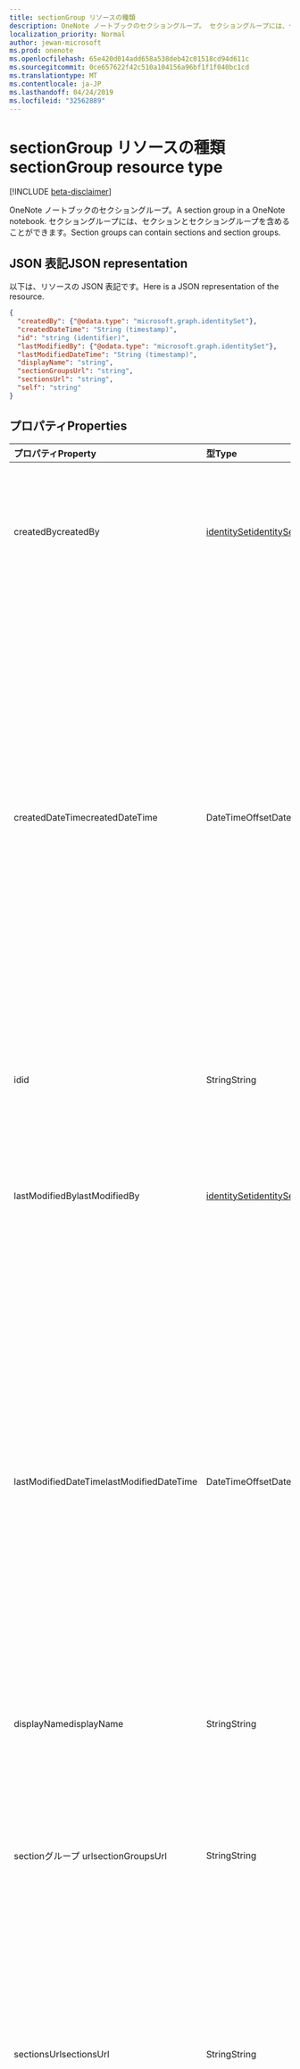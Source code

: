 ```yaml
---
title: sectionGroup リソースの種類
description: OneNote ノートブックのセクショングループ。 セクショングループには、セクションとセクショングループを含めることができます。
localization_priority: Normal
author: jewan-microsoft
ms.prod: onenote
ms.openlocfilehash: 65e420d014add658a538deb42c01518cd94d611c
ms.sourcegitcommit: 0ce657622f42c510a104156a96bf1f1f040bc1cd
ms.translationtype: MT
ms.contentlocale: ja-JP
ms.lasthandoff: 04/24/2019
ms.locfileid: "32562889"
---
```

# <a name="sectiongroup-resource-type"></a><span data-ttu-id="654bd-104">sectionGroup リソースの種類</span><span class="sxs-lookup"><span data-stu-id="654bd-104">sectionGroup resource type</span></span>

[!INCLUDE [beta-disclaimer](../../includes/beta-disclaimer.md)]

<span data-ttu-id="654bd-105">OneNote ノートブックのセクショングループ。</span><span class="sxs-lookup"><span data-stu-id="654bd-105">A section group in a OneNote notebook.</span></span> <span data-ttu-id="654bd-106">セクショングループには、セクションとセクショングループを含めることができます。</span><span class="sxs-lookup"><span data-stu-id="654bd-106">Section groups can contain sections and section groups.</span></span>

## <a name="json-representation"></a><span data-ttu-id="654bd-107">JSON 表記</span><span class="sxs-lookup"><span data-stu-id="654bd-107">JSON representation</span></span>

<span data-ttu-id="654bd-108">以下は、リソースの JSON 表記です。</span><span class="sxs-lookup"><span data-stu-id="654bd-108">Here is a JSON representation of the resource.</span></span>

<!-- {
  "blockType": "resource",
  "optionalProperties": [
    "parentNotebook",
    "parentSectionGroup",
    "sectionGroups",
    "sections"
  ],
  "@odata.type": "microsoft.graph.sectiongroup"
}-->

```json
{
  "createdBy": {"@odata.type": "microsoft.graph.identitySet"},
  "createdDateTime": "String (timestamp)",
  "id": "string (identifier)",
  "lastModifiedBy": {"@odata.type": "microsoft.graph.identitySet"},
  "lastModifiedDateTime": "String (timestamp)",
  "displayName": "string",
  "sectionGroupsUrl": "string",
  "sectionsUrl": "string",
  "self": "string"
}

```
## <a name="properties"></a><span data-ttu-id="654bd-109">プロパティ</span><span class="sxs-lookup"><span data-stu-id="654bd-109">Properties</span></span>
| <span data-ttu-id="654bd-110">プロパティ</span><span class="sxs-lookup"><span data-stu-id="654bd-110">Property</span></span>     | <span data-ttu-id="654bd-111">型</span><span class="sxs-lookup"><span data-stu-id="654bd-111">Type</span></span>   |<span data-ttu-id="654bd-112">説明</span><span class="sxs-lookup"><span data-stu-id="654bd-112">Description</span></span>|
|:---------------|:--------|:----------|
|<span data-ttu-id="654bd-113">createdBy</span><span class="sxs-lookup"><span data-stu-id="654bd-113">createdBy</span></span>|[<span data-ttu-id="654bd-114">identitySet</span><span class="sxs-lookup"><span data-stu-id="654bd-114">identitySet</span></span>](identityset.md)|<span data-ttu-id="654bd-p103">そのアイテムを作成したユーザーの ID、デバイス、アプリケーション。読み取り専用です。</span><span class="sxs-lookup"><span data-stu-id="654bd-p103">Identity of the user, device, and application which created the item. Read-only.</span></span>|
|<span data-ttu-id="654bd-117">createdDateTime</span><span class="sxs-lookup"><span data-stu-id="654bd-117">createdDateTime</span></span>|<span data-ttu-id="654bd-118">DateTimeOffset</span><span class="sxs-lookup"><span data-stu-id="654bd-118">DateTimeOffset</span></span>|<span data-ttu-id="654bd-119">セクション グループが作成された日時。</span><span class="sxs-lookup"><span data-stu-id="654bd-119">The date and time when the section group was created.</span></span> <span data-ttu-id="654bd-120">Timestamp は、ISO 8601 形式を使用した日付と時刻の情報を表し、必ず UTC 時間です。</span><span class="sxs-lookup"><span data-stu-id="654bd-120">The timestamp represents date and time information using ISO 8601 format and is always in UTC time.</span></span> <span data-ttu-id="654bd-121">たとえば、2014 年 1 月 1 日午前 0 時 (UTC) は、次のようになります。`'2014-01-01T00:00:00Z'`</span><span class="sxs-lookup"><span data-stu-id="654bd-121">For example, midnight UTC on Jan 1, 2014 would look like this: `'2014-01-01T00:00:00Z'`.</span></span> <span data-ttu-id="654bd-122">読み取り専用です。</span><span class="sxs-lookup"><span data-stu-id="654bd-122">Read-only.</span></span>|
|<span data-ttu-id="654bd-123">id</span><span class="sxs-lookup"><span data-stu-id="654bd-123">id</span></span>|<span data-ttu-id="654bd-124">String</span><span class="sxs-lookup"><span data-stu-id="654bd-124">String</span></span>|<span data-ttu-id="654bd-125">セクション グループの一意識別子。</span><span class="sxs-lookup"><span data-stu-id="654bd-125">The unique identifier of the section group.</span></span> <span data-ttu-id="654bd-126">読み取り専用。</span><span class="sxs-lookup"><span data-stu-id="654bd-126">Read-only.</span></span>|
|<span data-ttu-id="654bd-127">lastModifiedBy</span><span class="sxs-lookup"><span data-stu-id="654bd-127">lastModifiedBy</span></span>|[<span data-ttu-id="654bd-128">identitySet</span><span class="sxs-lookup"><span data-stu-id="654bd-128">identitySet</span></span>](identityset.md)|<span data-ttu-id="654bd-p106">そのアイテムを作成したユーザーの ID、デバイス、アプリケーション。読み取り専用です。</span><span class="sxs-lookup"><span data-stu-id="654bd-p106">Identity of the user, device, and application which created the item. Read-only.</span></span>|
|<span data-ttu-id="654bd-131">lastModifiedDateTime</span><span class="sxs-lookup"><span data-stu-id="654bd-131">lastModifiedDateTime</span></span>|<span data-ttu-id="654bd-132">DateTimeOffset</span><span class="sxs-lookup"><span data-stu-id="654bd-132">DateTimeOffset</span></span>|<span data-ttu-id="654bd-133">セクション グループが最後に変更された日時。</span><span class="sxs-lookup"><span data-stu-id="654bd-133">The date and time when the section group was last modified.</span></span> <span data-ttu-id="654bd-134">Timestamp は、ISO 8601 形式を使用した日付と時刻の情報を表し、必ず UTC 時間です。</span><span class="sxs-lookup"><span data-stu-id="654bd-134">The timestamp represents date and time information using ISO 8601 format and is always in UTC time.</span></span> <span data-ttu-id="654bd-135">たとえば、2014 年 1 月 1 日午前 0 時 (UTC) は、次のようになります。`'2014-01-01T00:00:00Z'`</span><span class="sxs-lookup"><span data-stu-id="654bd-135">For example, midnight UTC on Jan 1, 2014 would look like this: `'2014-01-01T00:00:00Z'`.</span></span> <span data-ttu-id="654bd-136">読み取り専用です。</span><span class="sxs-lookup"><span data-stu-id="654bd-136">Read-only.</span></span>|
|<span data-ttu-id="654bd-137">displayName</span><span class="sxs-lookup"><span data-stu-id="654bd-137">displayName</span></span>|<span data-ttu-id="654bd-138">String</span><span class="sxs-lookup"><span data-stu-id="654bd-138">String</span></span>|<span data-ttu-id="654bd-139">セクション グループの名前。</span><span class="sxs-lookup"><span data-stu-id="654bd-139">The name of the section group.</span></span>|
|<span data-ttu-id="654bd-140">sectionグループ url</span><span class="sxs-lookup"><span data-stu-id="654bd-140">sectionGroupsUrl</span></span>|<span data-ttu-id="654bd-141">String</span><span class="sxs-lookup"><span data-stu-id="654bd-141">String</span></span>|<span data-ttu-id="654bd-142">`sectionGroups`ナビゲーションプロパティの URL。セクショングループ内のすべてのセクショングループを返します。</span><span class="sxs-lookup"><span data-stu-id="654bd-142">The URL for the `sectionGroups` navigation property, which returns all the section groups in the section group.</span></span> <span data-ttu-id="654bd-143">読み取り専用。</span><span class="sxs-lookup"><span data-stu-id="654bd-143">Read-only.</span></span>|
|<span data-ttu-id="654bd-144">sectionsUrl</span><span class="sxs-lookup"><span data-stu-id="654bd-144">sectionsUrl</span></span>|<span data-ttu-id="654bd-145">String</span><span class="sxs-lookup"><span data-stu-id="654bd-145">String</span></span>|<span data-ttu-id="654bd-146">`sections`ナビゲーションプロパティの URL。セクショングループ内のすべてのセクションを返します。</span><span class="sxs-lookup"><span data-stu-id="654bd-146">The URL for the `sections` navigation property, which returns all the sections in the section group.</span></span> <span data-ttu-id="654bd-147">読み取り専用。</span><span class="sxs-lookup"><span data-stu-id="654bd-147">Read-only.</span></span>|
|<span data-ttu-id="654bd-148">self</span><span class="sxs-lookup"><span data-stu-id="654bd-148">self</span></span>|<span data-ttu-id="654bd-149">String</span><span class="sxs-lookup"><span data-stu-id="654bd-149">String</span></span>|<span data-ttu-id="654bd-150">セクション グループに関する詳細を取得できるエンドポイント。</span><span class="sxs-lookup"><span data-stu-id="654bd-150">The endpoint where you can get details about the section group.</span></span> <span data-ttu-id="654bd-151">読み取り専用。</span><span class="sxs-lookup"><span data-stu-id="654bd-151">Read-only.</span></span>|

## <a name="relationships"></a><span data-ttu-id="654bd-152">関係</span><span class="sxs-lookup"><span data-stu-id="654bd-152">Relationships</span></span>
| <span data-ttu-id="654bd-153">リレーションシップ</span><span class="sxs-lookup"><span data-stu-id="654bd-153">Relationship</span></span> | <span data-ttu-id="654bd-154">型</span><span class="sxs-lookup"><span data-stu-id="654bd-154">Type</span></span>   |<span data-ttu-id="654bd-155">説明</span><span class="sxs-lookup"><span data-stu-id="654bd-155">Description</span></span>|
|:---------------|:--------|:----------|
|<span data-ttu-id="654bd-156">parentNotebook</span><span class="sxs-lookup"><span data-stu-id="654bd-156">parentNotebook</span></span>|[<span data-ttu-id="654bd-157">Notebook</span><span class="sxs-lookup"><span data-stu-id="654bd-157">Notebook</span></span>](notebook.md)|<span data-ttu-id="654bd-158">セクショングループを含むノートブック。</span><span class="sxs-lookup"><span data-stu-id="654bd-158">The notebook that contains the section group.</span></span> <span data-ttu-id="654bd-159">読み取り専用です。</span><span class="sxs-lookup"><span data-stu-id="654bd-159">Read-only.</span></span>|
|<span data-ttu-id="654bd-160">parentSectionGroup</span><span class="sxs-lookup"><span data-stu-id="654bd-160">parentSectionGroup</span></span>|[<span data-ttu-id="654bd-161">SectionGroup</span><span class="sxs-lookup"><span data-stu-id="654bd-161">SectionGroup</span></span>](sectiongroup.md)|<span data-ttu-id="654bd-162">セクショングループを含むセクショングループ。</span><span class="sxs-lookup"><span data-stu-id="654bd-162">The section group that contains the section group.</span></span> <span data-ttu-id="654bd-163">読み取り専用。</span><span class="sxs-lookup"><span data-stu-id="654bd-163">Read-only.</span></span>|
|<span data-ttu-id="654bd-164">sectionGroups</span><span class="sxs-lookup"><span data-stu-id="654bd-164">sectionGroups</span></span>|<span data-ttu-id="654bd-165">[SectionGroup](sectiongroup.md) collection</span><span class="sxs-lookup"><span data-stu-id="654bd-165">[SectionGroup](sectiongroup.md) collection</span></span>|<span data-ttu-id="654bd-166">セクション内のセクショングループ。</span><span class="sxs-lookup"><span data-stu-id="654bd-166">The section groups in the section.</span></span> <span data-ttu-id="654bd-167">読み取り専用。</span><span class="sxs-lookup"><span data-stu-id="654bd-167">Read-only.</span></span> <span data-ttu-id="654bd-168">Null 許容型。</span><span class="sxs-lookup"><span data-stu-id="654bd-168">Nullable.</span></span>|
|<span data-ttu-id="654bd-169">セクション</span><span class="sxs-lookup"><span data-stu-id="654bd-169">sections</span></span>|<span data-ttu-id="654bd-170">[Section](section.md)コレクション</span><span class="sxs-lookup"><span data-stu-id="654bd-170">[Section](section.md) collection</span></span>|<span data-ttu-id="654bd-171">セクショングループ内のセクション。</span><span class="sxs-lookup"><span data-stu-id="654bd-171">The sections in the section group.</span></span> <span data-ttu-id="654bd-172">読み取り専用。</span><span class="sxs-lookup"><span data-stu-id="654bd-172">Read-only.</span></span> <span data-ttu-id="654bd-173">Null 許容型。</span><span class="sxs-lookup"><span data-stu-id="654bd-173">Nullable.</span></span>|

## <a name="methods"></a><span data-ttu-id="654bd-174">メソッド</span><span class="sxs-lookup"><span data-stu-id="654bd-174">Methods</span></span>

| <span data-ttu-id="654bd-175">メソッド</span><span class="sxs-lookup"><span data-stu-id="654bd-175">Method</span></span>           | <span data-ttu-id="654bd-176">戻り値の型</span><span class="sxs-lookup"><span data-stu-id="654bd-176">Return Type</span></span>    |<span data-ttu-id="654bd-177">説明</span><span class="sxs-lookup"><span data-stu-id="654bd-177">Description</span></span>|
|:---------------|:--------|:----------|
|[<span data-ttu-id="654bd-178">セクション グループを取得する</span><span class="sxs-lookup"><span data-stu-id="654bd-178">Get section group</span></span>](../api/sectiongroup-get.md) | [<span data-ttu-id="654bd-179">SectionGroup</span><span class="sxs-lookup"><span data-stu-id="654bd-179">SectionGroup</span></span>](sectiongroup.md) |<span data-ttu-id="654bd-180">セクショングループのプロパティとリレーションシップを読み取ります。</span><span class="sxs-lookup"><span data-stu-id="654bd-180">Read the properties and relationships of the section group.</span></span>|
|[<span data-ttu-id="654bd-181">セクション グループを作成する</span><span class="sxs-lookup"><span data-stu-id="654bd-181">Create section group</span></span>](../api/sectiongroup-post-sectiongroups.md) |[<span data-ttu-id="654bd-182">SectionGroup</span><span class="sxs-lookup"><span data-stu-id="654bd-182">SectionGroup</span></span>](sectiongroup.md)| <span data-ttu-id="654bd-183">指定したセクショングループの sectiongroups コレクションに投稿して、セクショングループを作成します。</span><span class="sxs-lookup"><span data-stu-id="654bd-183">Create a section group by posting to the sectionGroups collection in the specified section group.</span></span>|
|[<span data-ttu-id="654bd-184">List section groups</span><span class="sxs-lookup"><span data-stu-id="654bd-184">List section groups</span></span>](../api/sectiongroup-list-sectiongroups.md) |<span data-ttu-id="654bd-185">[SectionGroup](sectiongroup.md) collection</span><span class="sxs-lookup"><span data-stu-id="654bd-185">[SectionGroup](sectiongroup.md) collection</span></span>| <span data-ttu-id="654bd-186">指定したセクショングループ内のセクショングループのコレクションを取得します。</span><span class="sxs-lookup"><span data-stu-id="654bd-186">Get collection of section groups in the specified section group.</span></span>|
|[<span data-ttu-id="654bd-187">セクションを作成する</span><span class="sxs-lookup"><span data-stu-id="654bd-187">Create section</span></span>](../api/sectiongroup-post-sections.md) |[<span data-ttu-id="654bd-188">Section</span><span class="sxs-lookup"><span data-stu-id="654bd-188">Section</span></span>](section.md)| <span data-ttu-id="654bd-189">指定したセクショングループ内の sections コレクションに投稿してセクションを作成します。</span><span class="sxs-lookup"><span data-stu-id="654bd-189">Create a section by posting to the sections collection in the specified section group.</span></span>|
|[<span data-ttu-id="654bd-190">List sections</span><span class="sxs-lookup"><span data-stu-id="654bd-190">List sections</span></span>](../api/sectiongroup-list-sections.md) |<span data-ttu-id="654bd-191">[Section](section.md)コレクション</span><span class="sxs-lookup"><span data-stu-id="654bd-191">[Section](section.md) collection</span></span>| <span data-ttu-id="654bd-192">指定したセクショングループ内のセクションのコレクションを取得します。</span><span class="sxs-lookup"><span data-stu-id="654bd-192">Get a collection of sections in the specified section group.</span></span>|

<!-- uuid: 8fcb5dbc-d5aa-4681-8e31-b001d5168d79
2015-10-25 14:57:30 UTC -->
<!--
{
  "type": "#page.annotation",
  "description": "sectionGroup resource",
  "keywords": "",
  "section": "documentation",
  "tocPath": "",
  "suppressions": [
    "Error: /api-reference/beta/resources/sectiongroup.md:\r\n      Exception processing links.\r\n    System.ArgumentException: Link Definition was null. Link text: !INCLUDE [beta-disclaimer](../../includes/beta-disclaimer.md)\r\n      at ApiDoctor.Validation.DocFile.get_LinkDestinations()\r\n      at ApiDoctor.Validation.DocSet.ValidateLinks(Boolean includeWarnings, String[] relativePathForFiles, IssueLogger issues, Boolean requireFilenameCaseMatch, Boolean printOrphanedFiles)"
  ]
}
-->
